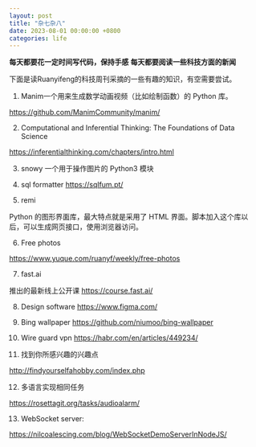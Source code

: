 ```yaml
---
layout: post
title: "杂七杂八"
date: 2023-08-01 00:00:00 +0800
categories: life
--- 
```


**每天都要花一定时间写代码，保持手感**
**每天都要阅读一些科技方面的新闻**

下面是读Ruanyifeng的科技周刊采摘的一些有趣的知识，有空需要尝试。

1. Manim一个用来生成数学动画视频（比如绘制函数）的 Python 库。

https://github.com/ManimCommunity/manim/


2. Computational and Inferential Thinking: The Foundations of Data Science

https://inferentialthinking.com/chapters/intro.html

3. snowy 一个用于操作图片的 Python3 模块

4. sql formatter  https://sqlfum.pt/

5. remi

Python 的图形界面库，最大特点就是采用了 HTML 界面。脚本加入这个库以后，可以生成网页接口，使用浏览器访问。

6. Free photos

https://www.yuque.com/ruanyf/weekly/free-photos

7. fast.ai 

推出的最新线上公开课 https://course.fast.ai/

8. Design software https://www.figma.com/

9. Bing wallpaper https://github.com/niumoo/bing-wallpaper

10. Wire guard vpn https://habr.com/en/articles/449234/

11. 找到你所感兴趣的兴趣点

 http://findyourselfahobby.com/index.php

12. 多语言实现相同任务 

https://rosettagit.org/tasks/audioalarm/       

13. WebSocket server:

https://nilcoalescing.com/blog/WebSocketDemoServerInNodeJS/
